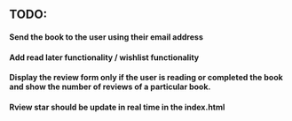## TODO:
#### Send the book to the user using their email address
#### Add read later functionality / wishlist functionality
#### Display the review form only if the user is reading or completed the book and show the number of reviews of a particular book.
#### Rview star should be update in real time in the index.html